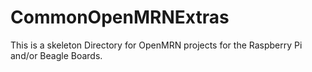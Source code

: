 # CommonOpenMRNExtras

This is a skeleton Directory for OpenMRN projects for the Raspberry Pi and/or
Beagle Boards.
